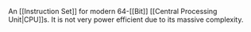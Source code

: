 An [[Instruction Set]] for modern 64-[[Bit]] [[Central Processing Unit|CPU]]s. It is not very power efficient due to its massive complexity.